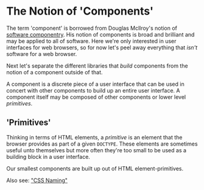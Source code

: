 # The Notion of 'Components'

The term 'component' is borrowed from Douglas Mcllroy's notion of
[software componentry](http://en.wikipedia.org/wiki/Component-based_software_engineering#History).
His notion of components is broad and brilliant and may be applied to all of software.
Here we're only interested in user interfaces for web browsers, so for now let's
peel away everything that _isn't_ software for a web browser.

Next let's separate the different libraries that _build_ components
from the notion of a component outside of that.

A component is a discrete piece of a user interface that can be used in
concert with other components to build up an entire user interface.
A component itself may be composed of other components or lower level
_primitives_.

## 'Primitives'

Thinking in terms of HTML elements, a _primitive_ is an element that
the browser provides as part of a given `DOCTYPE`. These elements are sometimes
useful unto themselves but more often they're too small to be used as a
building block in a user interface.

Our smallest components are built up out of HTML element-primitives.


Also see: ["CSS Naming"](css-naming.md)
